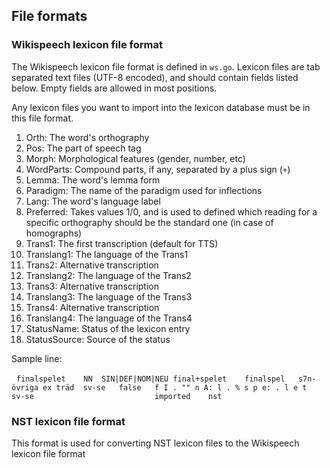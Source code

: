 ## File formats

### Wikispeech lexicon file format

The Wikispeech lexicon file format is defined in `ws.go`. Lexicon files are tab separated text files (UTF-8 encoded), and should contain fields listed below. Empty fields are allowed in most positions.

Any lexicon files you want to import into the lexicon database must be in this file format.

1. Orth: The word's orthography
2. Pos: The part of speech tag
3. Morph: Morphological features (gender, number, etc)
4. WordParts: Compound parts, if any, separated by a plus sign (`+`)
5. Lemma: The word's lemma form
6. Paradigm: The name of the paradigm used for inflections
7. Lang: The word's language label
8. Preferred: Takes values 1/0, and is used to defined which reading for a specific orthography should be the standard one (in case of homographs)
9. Trans1: The first transcription (default for TTS)
10. Translang1: The language of the Trans1
11. Trans2: Alternative transcription
12. Translang2: The language of the Trans2
13. Trans3:  Alternative transcription
14. Translang3: The language of the Trans3
15. Trans4:  Alternative transcription
16. Translang4: The language of the Trans4
17. StatusName: Status of the lexicon entry
18. StatusSource: Source of the status

Sample line:

   ``finalspelet	NN	SIN|DEF|NOM|NEU	final+spelet	finalspel	s7n-övriga ex träd	sv-se	false	f I . "" n A: l . % s p e: . l e t	sv-se							imported	nst``



### NST lexicon file format

This format is used for converting NST lexicon files to the Wikispeech lexicon file format
